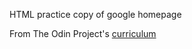 HTML practice copy of google homepage

From The Odin Project's [curriculum](http://www.theodinproject.com/web-development-101/html-css)